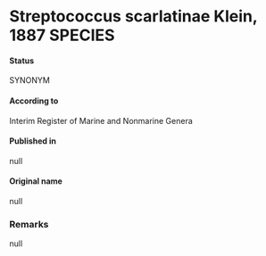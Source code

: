 # Streptococcus scarlatinae Klein, 1887 SPECIES

#### Status
SYNONYM

#### According to
Interim Register of Marine and Nonmarine Genera

#### Published in
null

#### Original name
null

### Remarks
null
